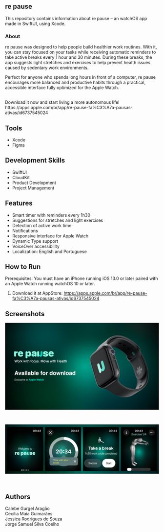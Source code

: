 ## re pause
This repository contains information about re pause – an watchOS app made in SwiftUI, using Xcode.<br>

### About
re pause was designed to help people build healthier work routines. With it, you can stay focused on your tasks while receiving automatic reminders to take active breaks every 1 hour and 30 minutes. During these breaks, the app suggests light stretches and exercises to help prevent health issues caused by sedentary work environments.<br>

Perfect for anyone who spends long hours in front of a computer, re pause encourages more balanced and productive habits through a practical, accessible interface fully optimized for the Apple Watch.<br>

<br>
Download it now and start living a more autonomous life!<br>
https://apps.apple.com/br/app/re-pause-fa%C3%A7a-pausas-ativas/id6737545024
<br>

## Tools
- Xcode
- Figma

## Development Skills
- SwiftUI
- CloudKit
- Product Development
- Project Management

## Features
- Smart timer with reminders every 1h30
- Suggestions for stretches and light exercises
- Detection of active work time
- Notifications
- Responsive interface for Apple Watch
- Dynamic Type support
- VoiceOver accessibility
- Localization: English and Portuguese

## How to Run
Prerequisites: You must have an iPhone running iOS 13.0 or later paired with an Apple Watch running watchOS 10 or later.<br>
1. Download it at AppStore: https://apps.apple.com/br/app/re-pause-fa%C3%A7a-pausas-ativas/id6737545024

## Screenshots
<p align="center">
<img alt="Project Image 1" width="750" src="https://github.com/samuelcoelhoam/repause/blob/main/repause_promotion.png"></p>
<br>
<p align="center">
<img alt="Project Image 2" width="950" src="https://github.com/samuelcoelhoam/repause/blob/main/repause_screens.png"></p>
<br>

## Authors
Calebe Gurgel Aragão <br>
Cecilia Maia Guimarães<br>
Jessica Rodrigues de Souza <br>
Jorge Samuel Silva Coelho <br>
